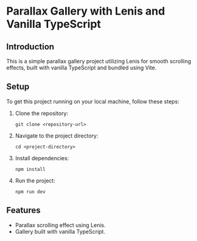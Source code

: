 # Parallax Gallery with Lenis and Vanilla TypeScript

## Introduction

This is a simple parallax gallery project utilizing Lenis for smooth scrolling effects, built with vanilla TypeScript and bundled using Vite.

## Setup

To get this project running on your local machine, follow these steps:

1. Clone the repository:

   ```
   git clone <repository-url>
   ```

2. Navigate to the project directory:

   ```
   cd <project-directory>
   ```

3. Install dependencies:

   ```
   npm install
   ```

4. Run the project:
   ```
   npm run dev
   ```

## Features

- Parallax scrolling effect using Lenis.
- Gallery built with vanilla TypeScript.
